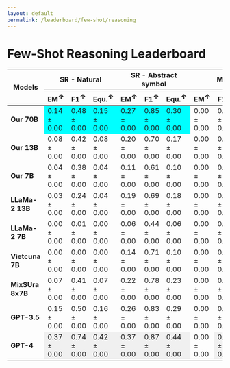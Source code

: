 ```yaml
---
layout: default
permalink: /leaderboard/few-shot/reasoning
---
```

# Few-Shot Reasoning Leaderboard

<table class="table table-bordered table-sm w-100 dtHorizontalTable" cellspacing="0">
    <thead>
        <tr>
            <th rowspan="2" class="text-center align-middle"><b>Models</b></th>
            <th colspan="3" class="text-center"><b>SR - Natural</b></th>
            <th colspan="3" class="text-center"><b>SR - Abstract symbol</b></th>
            <th colspan="3" class="text-center"><b>MATH</b></th>
        </tr>
        <tr>
            <th class="text-center"><b>EM<span style="vertical-align: super;">↑</span></b></th>
            <th class="text-center"><b>F1<span style="vertical-align: super;">↑</span></b></th>
            <th class="text-center"><b>Equ.<span style="vertical-align: super;">↑</span></b></th>
            <th class="text-center"><b>EM<span style="vertical-align: super;">↑</span></b></th>
            <th class="text-center"><b>F1<span style="vertical-align: super;">↑</span></b></th>
            <th class="text-center"><b>Equ.<span style="vertical-align: super;">↑</span></b></th>
            <th class="text-center"><b>EM<span style="vertical-align: super;">↑</span></b></th>
            <th class="text-center"><b>F1<span style="vertical-align: super;">↑</span></b></th>
            <th class="text-center"><b>Equ.<span style="vertical-align: super;">↑</span></b></th>
        </tr>
    </thead>
    <tbody>
        <tr>
            <td class="text-center"><b>Our 70B</b></td>
            <td class="text-center" style="background-color: cyan;">0.14 ± 0.00</td>
            <td class="text-center" style="background-color: cyan;">0.48 ± 0.00</td>
            <td class="text-center" style="background-color: cyan;">0.15 ± 0.00</td>
            <td class="text-center" style="background-color: cyan;">0.27 ± 0.00</td>
            <td class="text-center" style="background-color: cyan;">0.85 ± 0.00</td>
            <td class="text-center" style="background-color: cyan;">0.30 ± 0.00</td>
            <td class="text-center">0.00 ± 0.00</td>
            <td class="text-center">0.00 ± 0.00</td>
            <td class="text-center">0.12 ± 0.02</td>
        </tr>
        <tr>
            <td class="text-center"><b>Our 13B</b></td>
            <td class="text-center">0.08 ± 0.00</td>
            <td class="text-center">0.42 ± 0.00</td>
            <td class="text-center">0.08 ± 0.00</td>
            <td class="text-center">0.20 ± 0.00</td>
            <td class="text-center">0.70 ± 0.00</td>
            <td class="text-center">0.17 ± 0.00</td>
            <td class="text-center">0.00 ± 0.00</td>
            <td class="text-center">0.00 ± 0.00</td>
            <td class="text-center">0.00 ± 0.01</td>
        </tr>
        <tr>
            <td class="text-center"><b>Our 7B</b></td>
            <td class="text-center">0.04 ± 0.00</td>
            <td class="text-center">0.38 ± 0.00</td>
            <td class="text-center">0.04 ± 0.00</td>
            <td class="text-center">0.11 ± 0.00</td>
            <td class="text-center">0.61 ± 0.00</td>
            <td class="text-center">0.10 ± 0.00</td>
            <td class="text-center">0.00 ± 0.00</td>
            <td class="text-center">0.00 ± 0.00</td>
            <td class="text-center">0.07 ± 0.01</td>
        </tr>
        <tr>
            <td class="text-center"><b>LLaMa-2 13B</b></td>
            <td class="text-center">0.03 ± 0.00</td>
            <td class="text-center">0.24 ± 0.00</td>
            <td class="text-center">0.04 ± 0.00</td>
            <td class="text-center">0.19 ± 0.00</td>
            <td class="text-center">0.69 ± 0.00</td>
            <td class="text-center">0.18 ± 0.00</td>
            <td class="text-center">0.00 ± 0.00</td>
            <td class="text-center">0.00 ± 0.00</td>
            <td class="text-center" style="background-color: cyan;">0.16 ± 0.02</td>
        </tr>
        <tr>
            <td class="text-center"><b>LLaMa-2 7B</b></td>
            <td class="text-center">0.00 ± 0.00</td>
            <td class="text-center">0.01 ± 0.00</td>
            <td class="text-center">0.00 ± 0.00</td>
            <td class="text-center">0.06 ± 0.00</td>
            <td class="text-center">0.44 ± 0.00</td>
            <td class="text-center">0.06 ± 0.00</td>
            <td class="text-center">0.00 ± 0.00</td>
            <td class="text-center">0.00 ± 0.00</td>
            <td class="text-center">0.11 ± 0.01</td>
        </tr>
        <tr>
            <td class="text-center"><b>Vietcuna 7B</b></td>
            <td class="text-center">0.00 ± 0.00</td>
            <td class="text-center">0.00 ± 0.00</td>
            <td class="text-center">0.00 ± 0.00</td>
            <td class="text-center">0.14 ± 0.00</td>
            <td class="text-center">0.71 ± 0.00</td>
            <td class="text-center">0.10 ± 0.00</td>
            <td class="text-center">0.00 ± 0.00</td>
            <td class="text-center">0.00 ± 0.00</td>
            <td class="text-center">0.01 ± 0.00</td>
        </tr>
        <tr>
            <td class="text-center"><b>MixSUra 8x7B</b></td>
            <td class="text-center">0.07 ± 0.00</td>
            <td class="text-center">0.41 ± 0.00</td>
            <td class="text-center">0.07 ± 0.00</td>
            <td class="text-center">0.22 ± 0.00</td>
            <td class="text-center">0.78 ± 0.00</td>
            <td class="text-center">0.23 ± 0.00</td>
            <td class="text-center">0.00 ± 0.00</td>
            <td class="text-center">0.00 ± 0.00</td>
            <td class="text-center">0.00 ± 0.00</td>
        </tr>
        <tr>
            <td class="text-center"><b>GPT-3.5</b></td>
            <td class="text-center">0.15 ± 0.00</td>
            <td class="text-center">0.50 ± 0.00</td>
            <td class="text-center">0.16 ± 0.00</td>
            <td class="text-center">0.26 ± 0.00</td>
            <td class="text-center">0.83 ± 0.00</td>
            <td class="text-center">0.29 ± 0.00</td>
            <td class="text-center">0.00 ± 0.00</td>
            <td class="text-center">0.00 ± 0.00</td>
            <td class="text-center">0.62 ± 0.02</td>
        </tr>
        <tr>
            <td class="text-center"><b>GPT-4</b></td>
            <td class="text-center" style="background-color: #f0f0f0;">0.37 ± 0.00</td>
            <td class="text-center" style="background-color: #f0f0f0;">0.74 ± 0.00</td>
            <td class="text-center" style="background-color: #f0f0f0;">0.42 ± 0.00</td>
            <td class="text-center" style="background-color: #f0f0f0;">0.37 ± 0.00</td>
            <td class="text-center" style="background-color: #f0f0f0;">0.87 ± 0.00</td>
            <td class="text-center" style="background-color: #f0f0f0;">0.44 ± 0.00</td>
            <td class="text-center">0.00 ± 0.00</td>
            <td class="text-center" style="background-color: #f0f0f0;">0.01 ± 0.00</td>
            <td class="text-center" style="background-color: #f0f0f0;">0.65 ± 0.02</td>
        </tr>
    </tbody>
</table>
